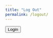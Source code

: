```yaml
---
title: "Log Out"
permalink: /logout/
---
```


<!-- Your logout content here -->
<button onclick="openLoginModal()">Login</button>

<script>
  // Netlify Identity script and event handling
  netlifyIdentity.on('login', user => {
    console.log('User logged in', user);
    // Additional actions after login if needed
  });

  netlifyIdentity.on('logout', () => {
    console.log('User logged out');
    // Additional actions after logout if needed
  });

  function openLoginModal() {
    netlifyIdentity.open('login');
  }
</script>
